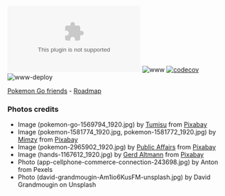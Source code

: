 ![GitHub release (latest by date)](https://img.shields.io/github/v/release/abenevaut/pokemon-friends.com)
![www](https://github.com/abenevaut/pokemon-friends.com/workflows/www/badge.svg)
[![codecov](https://codecov.io/gh/abenevaut/pokemon-friends.com/branch/master/graph/badge.svg)](https://codecov.io/gh/abenevaut/pokemon-friends.com)
![www-deploy](https://github.com/abenevaut/pokemon-friends.com/workflows/www-deploy/badge.svg)

[Pokemon Go friends](https://www.pokemon-friends.com) - [Roadmap](https://github.com/users/abenevaut/projects/1)

### Photos credits

- Image (pokemon-go-1569794_1920.jpg) by <a href="https://pixabay.com/users/Tumisu-148124/?utm_source=link-attribution&amp;utm_medium=referral&amp;utm_campaign=image&amp;utm_content=1569794">Tumisu</a> from <a href="https://pixabay.com/?utm_source=link-attribution&amp;utm_medium=referral&amp;utm_campaign=image&amp;utm_content=1569794">Pixabay</a>
- Image (pokemon-1581774_1920.jpg, pokemon-1581772_1920.jpg) by <a href="https://pixabay.com/users/Mimzy-19397/?utm_source=link-attribution&amp;utm_medium=referral&amp;utm_campaign=image&amp;utm_content=1581774">Mimzy</a> from <a href="https://pixabay.com/?utm_source=link-attribution&amp;utm_medium=referral&amp;utm_campaign=image&amp;utm_content=1581774">Pixabay</a>
- Image (pokemon-2965902_1920.jpg) by <a href="https://pixabay.com/users/TAMHSCPhotos-7112899/?utm_source=link-attribution&amp;utm_medium=referral&amp;utm_campaign=image&amp;utm_content=2965902">Public Affairs</a> from <a href="https://pixabay.com/?utm_source=link-attribution&amp;utm_medium=referral&amp;utm_campaign=image&amp;utm_content=2965902">Pixabay</a>
- Image (hands-1167612_1920.jpg) by <a href="https://pixabay.com/users/geralt-9301/?utm_source=link-attribution&amp;utm_medium=referral&amp;utm_campaign=image&amp;utm_content=1167612">Gerd Altmann</a> from <a href="https://pixabay.com/?utm_source=link-attribution&amp;utm_medium=referral&amp;utm_campaign=image&amp;utm_content=1167612">Pixabay</a>
- Photo (app-cellphone-commerce-connection-243698.jpg) by Anton from Pexels
- Photo (david-grandmougin-Am1io6KusFM-unsplash.jpg) by David Grandmougin on Unsplash

